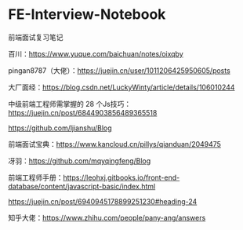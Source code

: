 # FE-Interview-Notebook
前端面试复习笔记

百川：https://www.yuque.com/baichuan/notes/oixqby

pingan8787（大佬）：https://juejin.cn/user/1011206425950605/posts

大厂面经：https://blog.csdn.net/LuckyWinty/article/details/106010244

中级前端工程师需掌握的 28 个Js技巧：https://juejin.cn/post/6844903856489365518

https://github.com/ljianshu/Blog


前端面试宝典：https://www.kancloud.cn/pillys/qianduan/2049475

冴羽：https://github.com/mqyqingfeng/Blog

前端工程师手册：https://leohxj.gitbooks.io/front-end-database/content/javascript-basic/index.html

https://juejin.cn/post/6940945178899251230#heading-24

知乎大佬：https://www.zhihu.com/people/pany-ang/answers